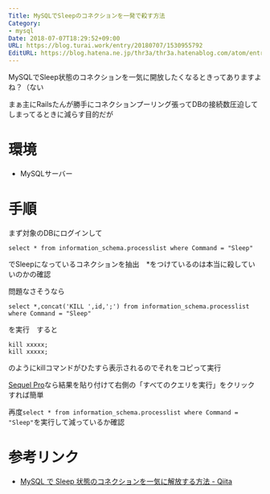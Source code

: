 ```yaml
---
Title: MySQLでSleepのコネクションを一発で殺す方法
Category:
- mysql
Date: 2018-07-07T18:29:52+09:00
URL: https://blog.turai.work/entry/20180707/1530955792
EditURL: https://blog.hatena.ne.jp/thr3a/thr3a.hatenablog.com/atom/entry/10257846132598946872
---
```


MySQLでSleep状態のコネクションを一気に開放したくなるときってありますよね？（ない

まぁ主にRailsたんが勝手にコネクションプーリング張ってDBの接続数圧迫してしまってるときに減らす目的だが

# 環境

- MySQLサーバー

# 手順

まず対象のDBにログインして

```
select * from information_schema.processlist where Command = "Sleep"
```

でSleepになっているコネクションを抽出　*をつけているのは本当に殺していいのかの確認

問題なさそうなら

```
select *,concat('KILL ',id,';') from information_schema.processlist where Command = "Sleep"
```

を実行　すると

```
kill xxxxx;
kill xxxxx;
```

のようにkillコマンドがひたすら表示されるのでそれをコピって実行

[Sequel Pro](http://www.sequelpro.com/)なら結果を貼り付けて右側の「すべてのクエリを実行」をクリックすれば簡単


再度`select * from information_schema.processlist where Command = "Sleep"`を実行して減っているか確認

# 参考リンク

- [MySQL で Sleep 状態のコネクションを一気に解放する方法 - Qiita](https://qiita.com/ynii/items/ca6c65286bd4a2e3f8b6)

